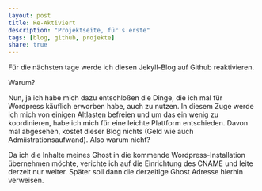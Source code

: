 ```yaml
---
layout: post
title: Re-Aktiviert
description: "Projektseite, für's erste"
tags: [blog, github, projekte]
share: true
---
```

Für die nächsten tage werde ich diesen Jekyll-Blog auf Github reaktivieren.

Warum?

Nun, ja ich habe mich dazu entschloßen die Dinge, die ich mal für Wordpress käuflich erworben habe, auch zu nutzen. In diesem Zuge werde ich mich von einigen Altlasten befreien und um das ein wenig zu koordinieren, habe ich mich für eine leichte Plattform entschieden.
Davon mal abgesehen, kostet dieser Blog nichts (Geld wie auch Admiistrationsaufwand). Also warum nicht?

Da ich die Inhalte meines Ghost in die kommende Wordpress-Installation übernehmen möchte, verichte ich auf die Einrichtung des CNAME und leite derzeit nur weiter. Später soll dann die derzeitige Ghost Adresse hierhin verweisen.